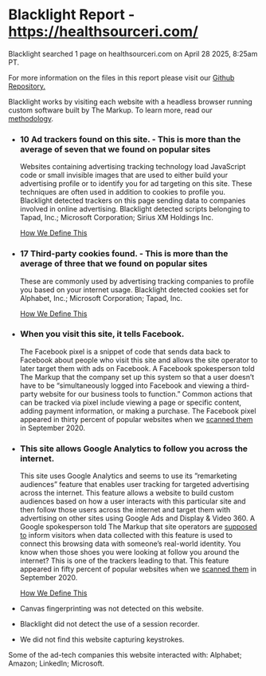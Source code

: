 Blacklight Report - https://healthsourceri.com/
===============================================

Blacklight searched 1 page on healthsourceri.com on April 28 2025, 8:25am PT.

For more information on the files in this report please visit our [Github Repository.](https://github.com/the-markup/blacklight-collector#inspection-result)

Blacklight works by visiting each website with a headless browser running custom software built by The Markup. To learn more, read our [methodology](https://themarkup.org/blacklight/2020/09/22/how-we-built-a-real-time-privacy-inspector).

* ### 10 Ad trackers found on this site. - This is more than the average of seven that we found on popular sites

  Websites containing advertising tracking technology load JavaScript code or small invisible images that are used to either build your advertising profile or to identify you for ad targeting on this site. These techniques are often used in addition to cookies to profile you. Blacklight detected trackers on this page sending data to companies involved in online advertising. Blacklight detected scripts belonging to Tapad, Inc.; Microsoft Corporation; Sirius XM Holdings Inc.

  [How We Define This](https://themarkup.org/blacklight/2020/09/22/how-we-built-a-real-time-privacy-inspector#ad-trackers)

* ### 17 Third-party cookies found. - This is more than the average of three that we found on popular sites

  These are commonly used by advertising tracking companies to profile you based on your internet usage. Blacklight detected cookies set for Alphabet, Inc.; Microsoft Corporation; Tapad, Inc.
    
  [How We Define This](https://themarkup.org/blacklight/2020/09/22/how-we-built-a-real-time-privacy-inspector#third-party-cookies)

* ### When you visit this site, it tells Facebook.

  The Facebook pixel is a snippet of code that sends data back to Facebook about people who visit this site and allows the site operator to later target them with ads on Facebook. A Facebook spokesperson told The Markup that the company set up this system so that a user doesn’t have to be “simultaneously logged into Facebook and viewing a third-party website for our business tools to function.” Common actions that can be tracked via pixel include viewing a page or specific content, adding payment information, or making a purchase. The Facebook pixel appeared in thirty percent of popular websites when we [scanned them](https://themarkup.org/blacklight/2020/09/22/how-we-built-a-real-time-privacy-inspector#survey) in September 2020.

* ### This site allows Google Analytics to follow you across the internet.

  This site uses Google Analytics and seems to use its ”remarketing audiences” feature that enables user tracking for targeted advertising across the internet. This feature allows a website to build custom audiences based on how a user interacts with this particular site and then follow those users across the internet and target them with advertising on other sites using Google Ads and Display & Video 360. A Google spokesperson told The Markup that site operators are [supposed to](https://support.google.com/analytics/answer/2700409?hl=en) inform visitors when data collected with this feature is used to connect this browsing data with someone’s real-world identity. You know when those shoes you were looking at follow you around the internet? This is one of the trackers leading to that. This feature appeared in fifty percent of popular websites when we [scanned them](https://themarkup.org/blacklight/2020/09/22/how-we-built-a-real-time-privacy-inspector#survey) in September 2020.

  [How We Define This](https://themarkup.org/blacklight/2020/09/22/how-we-built-a-real-time-privacy-inspector#google-analytics-remarketing-audiences)

* Canvas fingerprinting was not detected on this website.

* Blacklight did not detect the use of a session recorder.

* We did not find this website capturing keystrokes.

Some of the ad-tech companies this website interacted with: Alphabet; Amazon; LinkedIn; Microsoft.
